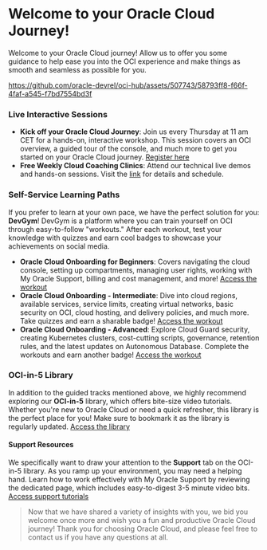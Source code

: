 # Welcome to your Oracle Cloud Journey!

Welcome to your Oracle Cloud journey! Allow us to offer you some guidance to help ease you into the OCI experience and make things as smooth and seamless as possible for you.

https://github.com/oracle-devrel/oci-hub/assets/507743/58793ff8-f66f-4faf-a545-f7bd7554bd3f

### Live Interactive Sessions

- **Kick off your Oracle Cloud Journey**: Join us every Thursday at 11 am CET for a hands-on, interactive workshop. This session covers an OCI overview, a guided tour of the console, and much more to get you started on your Oracle Cloud journey. [Register here](https://go.oracle.com/LP=137300)
- **Free Weekly Cloud Coaching Clinics**: Attend our technical live demos and hands-on sessions. Visit the [link](https://www.oracle.com/emea/cloud/events/cloud-coaching/?elq_mid=0&cmid=#coaching) for details and schedule.

### Self-Service Learning Paths

If you prefer to learn at your own pace, we have the perfect solution for you: **DevGym**! DevGym is a platform where you can train yourself on OCI through easy-to-follow "workouts." After each workout, test your knowledge with quizzes and earn cool badges to showcase your achievements on social media.

- **Oracle Cloud Onboarding for Beginners**: Covers navigating the cloud console, setting up compartments, managing user rights, working with My Oracle Support, billing and cost management, and more! [Access the workout](https://devgym.oracle.com/pls/apex/dg/workout/oracle-cloud-onboarding-for-beginners.html)
- **Oracle Cloud Onboarding - Intermediate**: Dive into cloud regions, available services, service limits, creating virtual networks, basic security on OCI, cloud hosting, and delivery policies, and much more. Take quizzes and earn a sharable badge! [Access the workout](https://devgym.oracle.com/pls/apex/dg/workout/oracle-cloud-onboarding-intermediate-level.html)
- **Oracle Cloud Onboarding - Advanced**: Explore Cloud Guard security, creating Kubernetes clusters, cost-cutting scripts, governance, retention rules, and the latest updates on Autonomous Database. Complete the workouts and earn another badge! [Access the workout](https://devgym.oracle.com/pls/apex/dg/workout/oracle-cloud-onboarding-advanced.html)

### OCI-in-5 Library

In addition to the guided tracks mentioned above, we highly recommend exploring our **OCI-in-5** library, which offers bite-size video tutorials. Whether you're new to Oracle Cloud or need a quick refresher, this library is the perfect place for you! Make sure to bookmark it as the library is regularly updated. [Access the library](https://www.oracle.com/emea/cloud/architecture-center/oci-in-5/)

#### Support Resources
We specifically want to draw your attention to the **Support** tab on the OCI-in-5 library. As you ramp up your environment, you may need a helping hand. Learn how to work effectively with My Oracle Support by reviewing the dedicated page, which includes easy-to-digest 3-5 minute video bits. [Access support tutorials](https://www.oracle.com/emea/cloud/architecture-center/oci-in-5/#cloud-support)

> Now that we have shared a variety of insights with you, we bid you welcome once more and wish you a fun and productive Oracle Cloud journey! Thank you for choosing Oracle Cloud, and please feel free to contact us if you have any questions at all.
